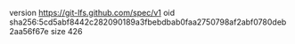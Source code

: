 version https://git-lfs.github.com/spec/v1
oid sha256:5cd5abf8442c282090189a3fbebdbab0faa2750798af2abf0780deb2aa56f67e
size 426
